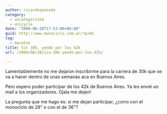 ```yaml
---
author: ricardoquesada
category:
  - uncategorized
  - unicycle
date: "2009-08-20T17:53:00+00:00"
guid: http://www.monociclo.com.ar/?p=91
tag:
  - maraton
title: Sin 30k, yendo por los 42k
url: /2009/08/20/sin-30k-yendo-por-los-42k/

---
```

Lamentablemente no me dejaron inscribirme para la carrera de 30k que se va a hacer dentro de unas semanas aca en Buenos Aires.

Pero espero poder participar de los 42k de Buenos Aires. Ya les envié un mail a los organizadores. Ojala me dejen!

La pregunta que me hago es: si me dejan participar, ¿corro con el monociclo de 28" o con el de 36"?
